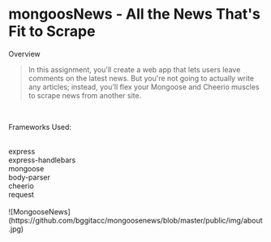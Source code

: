 # mongoosNews - All the News That's Fit to Scrape



Overview

> In this assignment, you'll create a web app that lets users leave comments on the latest news. But you're not going to actually write any articles; instead, you'll flex your Mongoose and Cheerio muscles to scrape news from another site.

<br>

Frameworks Used:

<br>
express<br>
express-handlebars<br>
mongoose<br>
body-parser<br>
cheerio<br>
request<br>
<br>
![MongooseNews](https://github.com/bggitacc/mongoosenews/blob/master/public/img/about.jpg)
<br>
